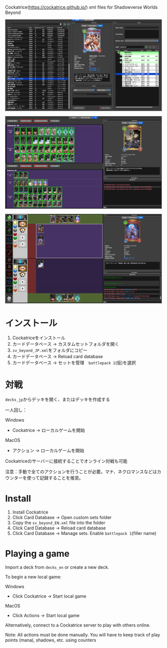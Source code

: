 Cockatrice(https://cockatrice.github.io/) xml files for Shadowverse Worlds Beyond

![deck builder](screenshots/deck%20builder.png)

![ready screen](screenshots/ready%20screen.png)

![in game](screenshots/in%20game.png)

# インストール

1. Cockatriceをインストール
2. カードデータベース -> カスタムセットフォルダを開く
3. `sv_beyond_JP.xml`をフォルダにコピー
4. カードデータベース -> Reload card database
5. カードデータベース -> セットを管理　`battlepack 1`(仮)を選択

# 対戦

`decks_jp`からデッキを開く、またはデッキを作成する

一人回し：

Windows
- Cockatrice -> ローカルゲームを開始

MacOS
- アクション -> ローカルゲームを開始

Cockatriceのサーバーに接続することでオンライン対戦も可能

注意：手動で全てのアクションを行うことが必要。マナ、ネクロマンスなどはカウンターを使って記録することを推奨。

# Install

1. Install Cockatrice
2. Click Card Database -> Open custom sets folder
3. Copy the `sv_beyond_EN.xml` file into the folder
4. Click Card Database -> Reload card database
5. Click Card Database -> Manage sets. Enable `battlepack 1`(filler name)

# Playing a game

Import a deck from `decks_en` or create a new deck.

To begin a new local game:

Windows
- Click Cockatrice -> Start local game

MacOS
- Click Actions -> Start local game

Alternatively, connect to a Cockatrice server to play with others online.

Note: All actions must be done manually. You will have to keep track of play points (mana), shadows, etc. using counters
